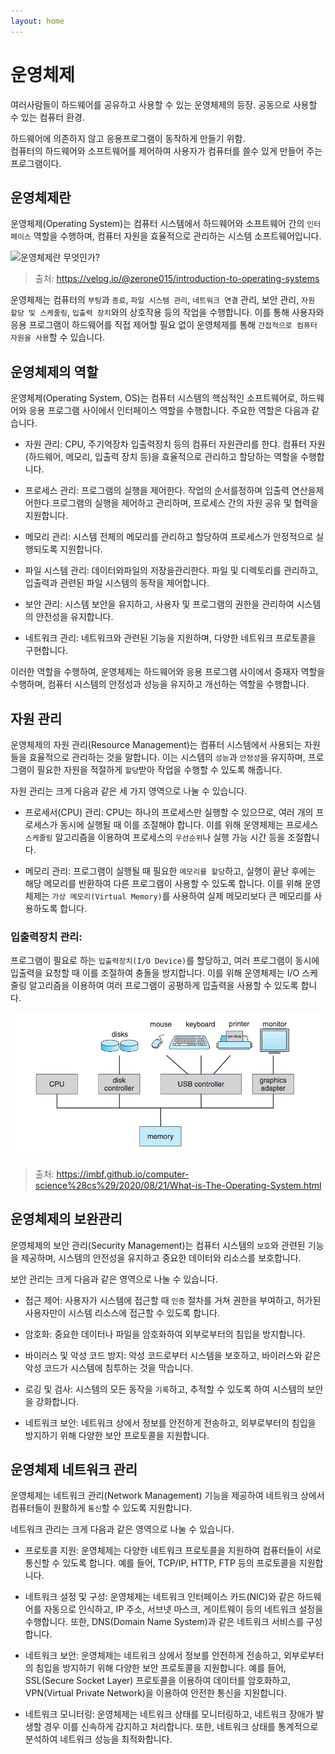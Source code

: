 ```yaml
---
layout: home
---
```


# 운영체제

여러사람들이 하드웨어를 공유하고 사용할 수 있는 운영체제의 등장. 공동으로 사용할 수 있는 컴퓨터 환경.  

하드웨어에 의존하지 않고 응용프로그램이 동작하게 만들기 위함.  
컴퓨터의 하드웨어와 소프트웨어를 제어하여 사용자가 컴퓨터를 쓸수 있게 만들어 주는 프로그램이다.  






## 운영체제란
운영체제(Operating System)는 컴퓨터 시스템에서 하드웨어와 소프트웨어 간의 `인터페이스` 역할을 수행하며, 컴퓨터 자원을 효율적으로 관리하는 시스템 소프트웨어입니다.  

![운영체제란 무엇인가?](./img/image.png)
> 출처: https://velog.io/@zerone015/introduction-to-operating-systems


운영체제는 컴퓨터의 `부팅`과 `종료`, `파일 시스템 관리`, `네트워크 연결` 관리, 보안 관리, `자원 할당 및 스케줄링`, `입출력 장치`와의 상호작용 등의 작업을 수행합니다. 이를 통해 사용자와 응용 프로그램이 하드웨어를 직접 제어할 필요 없이 운영체제를 통해 `간접적으로 컴퓨터 자원을 사용`할 수 있습니다.    



## 운영체제의 역할
운영체제(Operating System, OS)는 컴퓨터 시스템의 핵심적인 소프트웨어로, 하드웨어와 응용 프로그램 사이에서 인터페이스 역할을 수행합니다. 주요한 역할은 다음과 같습니다.

* 자원 관리: CPU, 주기억장차 입출력장치 등의 컴퓨터 자원관리를 한댜. 컴퓨터 자원(하드웨어, 메모리, 입출력 장치 등)을 효율적으로 관리하고 할당하는 역할을 수행합니다.

* 프로세스 관리: 프로그램의 실행을 제어한다. 작업의 순서를정하며 입출력 연산을제어한다.프로그램의 실행을 제어하고 관리하며, 프로세스 간의 자원 공유 및 협력을 지원합니다.

* 메모리 관리: 시스템 전체의 메모리를 관리하고 할당하여 프로세스가 안정적으로 실행되도록 지원합니다.

* 파일 시스템 관리: 데이터와파일의 저장을관리한다. 파일 및 디렉토리를 관리하고, 입출력과 관련된 파일 시스템의 동작을 제어합니다.

* 보안 관리: 시스템 보안을 유지하고, 사용자 및 프로그램의 권한을 관리하여 시스템의 안전성을 유지합니다.

* 네트워크 관리: 네트워크와 관련된 기능을 지원하며, 다양한 네트워크 프로토콜을 구현합니다.

이러한 역할을 수행하여, 운영체제는 하드웨어와 응용 프로그램 사이에서 중재자 역할을 수행하며, 컴퓨터 시스템의 안정성과 성능을 유지하고 개선하는 역할을 수행합니다.  




## 자원 관리
운영체제의 자원 관리(Resource Management)는 컴퓨터 시스템에서 사용되는 자원들을 효율적으로 관리하는 것을 말합니다. 이는 시스템의 `성능`과 `안정성`을 유지하며, 프로그램이 필요한 자원을 적절하게 `할당`받아 작업을 수행할 수 있도록 해줍니다.

자원 관리는 크게 다음과 같은 세 가지 영역으로 나눌 수 있습니다.

* 프로세서(CPU) 관리: CPU는 하나의 프로세스만 실행할 수 있으므로, 여러 개의 프로세스가 동시에 실행될 때 이를 조절해야 합니다. 이를 위해 운영체제는 프로세스 `스케줄링` 알고리즘을 이용하여 프로세스의 `우선순위`나 실행 가능 시간 등을 조절합니다.

* 메모리 관리: 프로그램이 실행될 때 필요한 `메모리를 할당`하고, 실행이 끝난 후에는 해당 메모리를 반환하여 다른 프로그램이 사용할 수 있도록 합니다. 이를 위해 운영체제는 `가상 메모리(Virtual Memory)`를 사용하여 실제 메모리보다 큰 메모리를 사용하도록 합니다.



### 입출력장치 관리: 

프로그램이 필요로 하는 `입출력장치(I/O Device)`를 할당하고, 여러 프로그램이 동시에 입출력을 요청할 때 이를 조절하여 충돌을 방지합니다. 이를 위해 운영체제는 I/O 스케줄링 알고리즘을 이용하여 여러 프로그램이 공평하게 입출력을 사용할 수 있도록 합니다.  



![img](./img/what-is-the-operating-system-2.png)

> 출처: https://imbf.github.io/computer-science%28cs%29/2020/08/21/What-is-The-Operating-System.html







## 운영체제의 보완관리
운영체제의 보안 관리(Security Management)는 컴퓨터 시스템의 `보호`와 관련된 기능을 제공하며, 시스템의 안전성을 유지하고 중요한 데이터와 리소스를 보호합니다.

보안 관리는 크게 다음과 같은 영역으로 나눌 수 있습니다.

* 접근 제어: 사용자가 시스템에 접근할 때 `인증` 절차를 거쳐 권한을 부여하고, 허가된 사용자만이 시스템 리소스에 접근할 수 있도록 합니다.

* 암호화: 중요한 데이터나 파일을 암호화하여 외부로부터의 침입을 방지합니다.

* 바이러스 및 악성 코드 방지: 악성 코드로부터 시스템을 보호하고, 바이러스와 같은 악성 코드가 시스템에 침투하는 것을 막습니다.

* 로깅 및 검사: 시스템의 모든 동작을 `기록`하고, 추적할 수 있도록 하여 시스템의 보안을 강화합니다.

* 네트워크 보안: 네트워크 상에서 정보를 안전하게 전송하고, 외부로부터의 침입을 방지하기 위해 다양한 보안 프로토콜을 지원합니다.




## 운영체제 네트워크 관리
운영체제는 네트워크 관리(Network Management) 기능을 제공하여 네트워크 상에서 컴퓨터들이 원활하게 `통신`할 수 있도록 지원합니다.

네트워크 관리는 크게 다음과 같은 영역으로 나눌 수 있습니다.

* 프로토콜 지원: 운영체제는 다양한 네트워크 프로토콜을 지원하여 컴퓨터들이 서로 통신할 수 있도록 합니다. 예를 들어, TCP/IP, HTTP, FTP 등의 프로토콜을 지원합니다.

* 네트워크 설정 및 구성: 운영체제는 네트워크 인터페이스 카드(NIC)와 같은 하드웨어를 자동으로 인식하고, IP 주소, 서브넷 마스크, 게이트웨이 등의 네트워크 설정을 수행합니다. 또한, DNS(Domain Name System)과 같은 네트워크 서비스를 구성합니다.

* 네트워크 보안: 운영체제는 네트워크 상에서 정보를 안전하게 전송하고, 외부로부터의 침입을 방지하기 위해 다양한 보안 프로토콜을 지원합니다. 예를 들어, SSL(Secure Socket Layer) 프로토콜을 이용하여 데이터를 암호화하고, VPN(Virtual Private Network)을 이용하여 안전한 통신을 지원합니다.

* 네트워크 모니터링: 운영체제는 네트워크 상태를 모니터링하고, 네트워크 장애가 발생할 경우 이를 신속하게 감지하고 처리합니다. 또한, 네트워크 상태를 통계적으로 분석하여 네트워크 성능을 최적화합니다.



